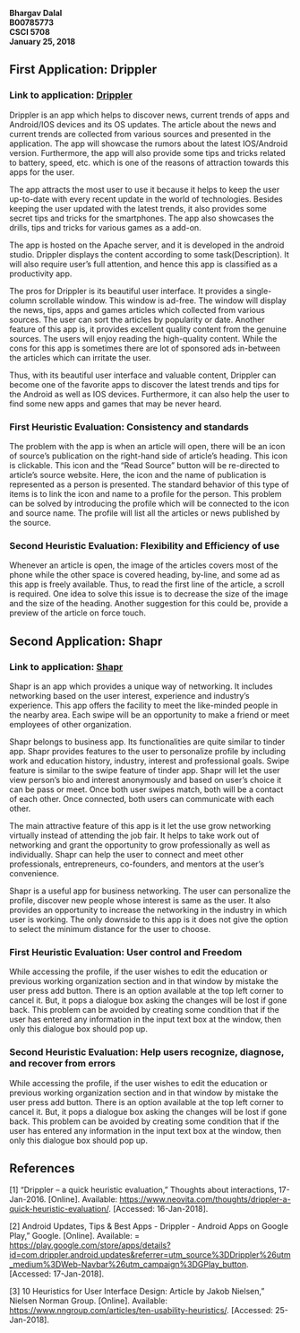 
**Bhargav Dalal** <br />
**B00785773** <br />
**CSCI 5708** <br />
**January 25, 2018** <br />

## First Application: Drippler
### Link to application: [Drippler](http://drippler.com/)

Drippler is an app which helps to discover news, current trends of apps and Android/IOS devices and its OS updates. The article about the news and current trends are collected from various sources and presented in the application. The app will showcase the rumors about the latest IOS/Android version. Furthermore, the app will also provide some tips and tricks related to battery, speed, etc. which is one of the reasons of attraction towards this apps for the user. <br />

The app attracts the most user to use it because it helps to keep the user up-to-date with every recent update in the world of technologies. Besides keeping the user updated with the latest trends, it also provides some secret tips and tricks for the smartphones. The app also showcases the drills, tips and tricks for various games as a add-on. <br />

The app is hosted on the Apache server, and it is developed in the android studio. Drippler displays the content according to some task(Description). It will also require user’s full attention, and hence this app is classified as a productivity app.  <br />

The pros for Drippler is its beautiful user interface. It provides a single-column scrollable window. This window is ad-free. The window will display the news, tips, apps and games articles which collected from various sources. The user can sort the articles by popularity or date. Another feature of this app is, it provides excellent quality content from the genuine sources. The users will enjoy reading the high-quality content. While the cons for this app is sometimes there are lot of sponsored ads in-between the articles which can irritate the user.  <br />

Thus, with its beautiful user interface and valuable content, Drippler can become one of the favorite apps to discover the latest trends and tips for the Android as well as IOS devices. Furthermore, it can also help the user to find some new apps and games that may be never heard. <br />

### First Heuristic Evaluation: Consistency and standards

The problem with the app is when an article will open, there will be an icon of source’s publication on the right-hand side of article’s heading. This icon is clickable. This icon and the “Read Source” button will be re-directed to article’s source website. Here, the icon and the name of publication is represented as a person is presented. The standard behavior of this type of items is to link the icon and name to a profile for the person. This problem can be solved by introducing the profile which will be connected to the icon and source name. The profile will list all the articles or news published by the source.

### Second Heuristic Evaluation: Flexibility and Efficiency of use

Whenever an article is open, the image of the articles covers most of the phone while the other space is covered heading, by-line, and some ad as this app is freely available. Thus, to read the first line of the article, a scroll is required. One idea to solve this issue is to decrease the size of the image and the size of the heading. Another suggestion for this could be, provide a preview of the article on force touch.

## Second Application: Shapr
### Link to application: [Shapr](http://www.shapr.co/)

Shapr is an app which provides a unique way of networking. It includes networking based on the user interest, experience and industry’s experience. This app offers the facility to meet the like-minded people in the nearby area. Each swipe will be an opportunity to make a friend or meet employees of other organization. <br />

Shapr belongs to business app. Its functionalities are quite similar to tinder app. Shapr provides features to the user to personalize profile by including work and education history, industry, interest and professional goals. Swipe feature is similar to the swipe feature of tinder app. Shapr will let the user view person’s bio and interest anonymously and based on user’s choice it can be pass or meet. Once both user swipes match, both will be a contact of each other. Once connected, both users can communicate with each other. <br />
 
The main attractive feature of this app is it let the use grow networking virtually instead of attending the job fair. It helps to take work out of networking and grant the opportunity to grow professionally as well as individually. Shapr can help the user to connect and meet other professionals, entrepreneurs, co-founders, and mentors at the user’s convenience. <br />

Shapr is a useful app for business networking. The user can personalize the profile, discover new people whose interest is same as the user. It also provides an opportunity to increase the networking in the industry in which user is working. The only downside to this app is it does not give the option to select the minimum distance for the user to choose. <br />

### First Heuristic Evaluation: User control and Freedom

While accessing the profile, if the user wishes to edit the education or previous working organization section and in that window by mistake the user press add button. There is an option available at the top left corner to cancel it. But, it pops a dialogue box asking the changes will be lost if gone back. This problem can be avoided by creating some condition that if the user has entered any information in the input text box at the window, then only this dialogue box should pop up.

### Second Heuristic Evaluation: Help users recognize, diagnose, and recover from errors

While accessing the profile, if the user wishes to edit the education or previous working organization section and in that window by mistake the user press add button. There is an option available at the top left corner to cancel it. But, it pops a dialogue box asking the changes will be lost if gone back. This problem can be avoided by creating some condition that if the user has entered any information in the input text box at the window, then only this dialogue box should pop up.

## References

[1] “Drippler – a quick heuristic evaluation,” Thoughts about interactions, 17-Jan-2016. [Online].
Available: https://www.neovita.com/thoughts/drippler-a-quick-heuristic-evaluation/. [Accessed: 16-Jan-2018].

[2] Android Updates, Tips & Best Apps - Drippler - Android Apps on Google Play,” Google. [Online]. Available: = https://play.google.com/store/apps/details?id=com.drippler.android.updates&referrer=utm_source%3DDrippler%26utm_medium%3DWeb-Navbar%26utm_campaign%3DGPlay_button. [Accessed: 17-Jan-2018].

[3] 10 Heuristics for User Interface Design: Article by Jakob Nielsen,” Nielsen Norman Group. [Online]. Available: https://www.nngroup.com/articles/ten-usability-heuristics/. [Accessed: 25-Jan-2018].

